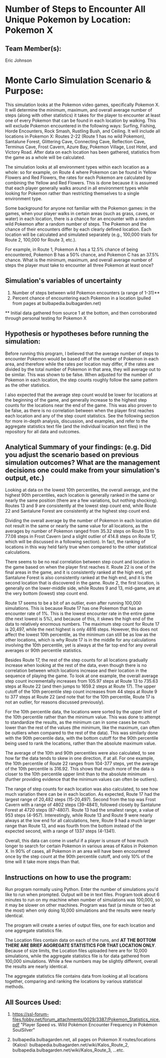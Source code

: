 # Number of Steps to Encounter All Unique Pokemon by Location: Pokemon X

## Team Member(s): 
Eric Johnson

# Monte Carlo Simulation Scenario & Purpose:
This simulation looks at the Pokemon video games, specifically Pokemon X. It will determine the minimum, maximum, and overall average number of steps (along with other statistics) it takes for the player to encounter at least one of every Pokemon that can be found in each location by walking. This will exclude Pokemon encountered in the following ways: Surfing, Fishing, Horde Encounters, Rock Smash, Rustling Bush, and Ceiling. It will include all locations in Pokemon X: Routes 2-22 (Route 1 has no wild Pokemon), Santalune Forest, Glittering Cave, Connecting Cave, Reflection Cave, Terminus Cave, Frost Cavern, Azure Bay, Pokemon Village, Lost Hotel, and Victory Road. After data on each location has been gathered, statistics from the game as a whole will be calculated.

The simulation looks at all environment types within each location as a whole: so for example, on Route 4 where Pokemon can be found in Yellow Flowers and Red Flowers, the rates for each Pokemon are calculated by combining the Yellow and Red Flowers. This is done because it is assumed that each player generally walks around in all environment types while looking for Pokemon rather than restricting themselves to a single environment type.  

Some background for anyone not familiar with the Pokemon games: in the games, when your player walks in certain areas (such as grass, caves, or water) in each location, there is a chance for an encounter with a random wild Pokemon after a random number of steps. The Pokemon and the chance of their encounters differ by each clearly defined location. Each location will be calculated and simulated separately (e.g., 100,000 trials for Route 2, 100,000 for Route 3, etc.). 

For example, in Route 1, Pokemon A has a 12.5% chance of being encountered, Pokemon B has a 50% chance, and Pokemon C has an 37.5% chance. What is the minimum, maximum, and overall average number of steps the player must take to encounter all three Pokemon at least once? 

## Simulation's variables of uncertainty
1. Number of steps between wild Pokemon encounters (a range of 1-31)**
2. Percent chance of encountering each Pokemon in a location (pulled from pages at bulbapedia.bulbagarden.net)

** Initial data gathered from source 1 at the bottom, and then corroborated through personal testing for Pokemon X

## Hypothesis or hypotheses before running the simulation:
Before running this program, I believed that the average number of steps to encounter Pokemon would be based off of the number of Pokemon in each area, and therefore while the rates per location may differ, if the rates are divided by the total number of Pokemon in that area, they will average out to be similar. This was shown to be false. When adjusted for the number of Pokemon in each location, the step counts roughly follow the same pattern as the other statistics.  

I also expected that the average step count would be lower for locations at the beginning of the game, and generally increase to the highest step counts for the locations near the end of the game. This was also proven to be false, as there is no correlation between when the player first reaches each location and any of the step count statistics. See the following section for more in-depth analysis, discussion, and examples, and refer to the aggregate statistics text file (and the individual location text files) in the repository for all data and outcomes.  

## Analytical Summary of your findings: (e.g. Did you adjust the scenario based on previous simulation outcomes?  What are the management decisions one could make from your simulation's output, etc.)
Looking at data on the lowest 10th percentiles, the overall average, and the highest 90th percentiles, each location is generally ranked in the same or nearly the same position (there are a few variations, but nothing shocking). Routes 13 and 9 are consistently at the lowest step count end, while Route 22 and Santalune Forest are consistently at the highest step count end. 

Dividing the overall average by the number of Pokemon in each location did not result in the same or nearly the same value for all locations, as the averages by number of Pokemon ranged from 35.32 steps on Route 13 to 77.08 steps in Frost Cavern (and a slight outlier of 414.8 steps on Route 17, which will be discussed in a following section). In fact, the ranking of locations in this way held fairly true when compared to the other statistical calculations.

There seems to be no real correlation between step count and location in the game based on when the player first reaches it. Route 22 is one of the final areas in the game, and it is consistently ranked at the high end, yet Santalune Forest is also consistently ranked at the high end, and it is the second location that is discovered in the game. Route 2, the first location, is generally on the lower-middle side, while Routes 9 and 13, mid-game, are at the very bottom (lowest) step count end. 

Route 17 seems to be a bit of an outlier, even after running 100,000 simulations. This is because Route 17 has one Pokemon that has an encounter rate of 1%. This is the lowest encounter rate in the entire game (the next lowest is 5%), and because of this, it skews the high end of the data to relatively enormous numbers. The maximum step count for Route 17 is 20,497, while the next highest is only 4816 steps. However, this does not affect the lowest 10th percentile, as the minimum can still be as low as the other locations, which is why Route 17 is in the middle for any calculations involving the 10th percentile, yet is always at the far top end for any overall averages or 90th percentile statistics. 

Besides Route 17, the rest of the step counts for all locations gradually increase when looking at the rest of the data, even though there is no correlation between which locations increase and their location in the sequence of playing the game. To look at one example, the overall average step count incrementally increases from 105.97 steps at Route 13 to 735.63 steps at Route 22 (and then jumps to 1659.2 steps at Route 17). The upper cutoff of the 10th percentile step count increases from 44 steps at Route 9 to 377 steps at Route 22 (and note that for the 10th percentile, Route 17 is not an outlier, for reasons discussed previously). 

For the 10th percentile data, the locations were sorted by the upper limit of the 10th percentile rather than the minimum value. This was done to attempt to standardize the results, as the minimum can in some cases be much lower than the rest of the values (the minimum, like the maximum, can often be outliers when compared to the rest of the data). This was similarly done with the 90th percentile data, with the bottom cutoff for the 90th percentile being used to rank the locations, rather than the absolute maximum value. 

The average of the 10th and 90th percentiles were also calculated, to see how far the data tends to skew in one direction, if at all. For one example, the 10th percentile of Route 22 ranges from 104-377 steps, yet the average of the 10th percentile is 316.92. This shows that much more of the data is closer to the 10th percentile upper limit than to the absolute minimum (further providing evidence that the minimum values can often be outliers). 

The range of step counts for each location was also calculated, to see how much variation there can be in each location. As expected, Route 17 had the largest range of 20,482 steps (15-20,497). Second from the top was Frost Cavern with a range of 4802 steps (39-4841), followed closely by Santalune Forest at 4720 steps (87-4807). Route 13 had the smallest range, a value of 953 steps (4-957). Interestingly, while Route 13 and Route 9 were nearly always at the low end for all calculations, here, Route 9 had a much larger range than Route 13, and was fourth from the bottom instead of the expected second, with a range of 1337 steps (4-1341).  

Overall, this data can come in useful if a player is unsure of how much longer to search for certain Pokemon in various areas of Kalos in Pokemon X. In 90% of cases, all Pokemon in an area will have been encountered once by the step count at the 90th percentile cutoff, and only 10% of the time will it take more steps than that. 

## Instructions on how to use the program:
Run program normally using Python. Enter the number of simulations you'd like to run when prompted. Output will be in text files. 
Program took about 6 minutes to run on my machine when number of simulations was 100,000, so it may be slower on other machines.
Program was fast (a minute or two at the most) when only doing 10,000 simulations and the results were nearly identical. 

The program will create a series of output files, one for each location and one aggregate statistics file. 

The Location files contain data on each of the runs, and **AT THE BOTTOM THERE ARE BRIEF AGGREGATE STATISTICS FOR THAT LOCATION ONLY**.
Because of size limits, the Location files uploaded here are for 10,000 simulations, while the aggregate statistics file is for data gathered from 100,000 simulations. While a few numbers may be slightly different, overall the results are nearly identical.

The aggregate statistics file contains data from looking at all locations together, comparing and ranking the locations by various statistical methods. 


## All Sources Used:
1. https://ssl-forum-files.fobby.net/forum_attachments/0029/3387/Pokemon_Statistics_nice.pdf
"Player Speed vs. Wild Pokémon Encounter Frequency in Pokémon SoulSilver"

2. bulbapedia.bulbagarden.net, all pages on Pokemon X routes/locations (Kalos):
bulbapedia.bulbagarden.net/wiki/Kalos_Route_2, 
bulbapedia.bulbagarden.net/wiki/Kalos_Route_3,
...etc.









 
